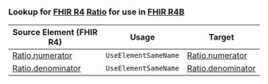 ### Lookup for [FHIR R4](https://hl7.org/fhir/R4/) [Ratio](https://hl7.org/fhir/R4/Ratio.html) for use in [FHIR R4B](https://hl7.org/fhir/R4B/)

| Source Element (FHIR R4) | Usage | Target |
| -------------- | ----- | ------ |
| [Ratio.numerator](https://hl7.org/fhir/R4/Ratio.html#resource) | `UseElementSameName` | [Ratio.numerator](https://hl7.org/fhir/R4B/Ratio.html#resource) |
| [Ratio.denominator](https://hl7.org/fhir/R4/Ratio.html#resource) | `UseElementSameName` | [Ratio.denominator](https://hl7.org/fhir/R4B/Ratio.html#resource) |
